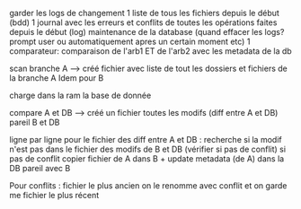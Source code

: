 garder les logs de changement
1 liste de tous les fichiers depuis le début (bdd)
1 journal avec les erreurs et conflits de toutes les opérations faites depuis le début (log)
maintenance de la database (quand effacer les logs? prompt user ou automatiquement apres un certain moment etc)
1 comparateur: comparaison de l'arb1 ET de l'arb2 avec les metadata de la db

scan branche A --> créé fichier avec liste de tout les dossiers et fichiers de la branche A
Idem pour B

charge dans la ram la base de donnée

compare A et DB --> créé un fichier toutes les modifs (diff entre A et DB)
pareil B et DB


ligne par ligne pour le fichier des diff entre A et DB :
recherche si la modif n'est pas dans le fichier des modifs de B et DB (vérifier si pas de conflit)
si pas de conflit copier fichier de A dans B + update metadata (de A) dans la DB
pareil avec B

Pour conflits : fichier le plus ancien on le renomme avec conflit et on garde me fichier le plus récent

